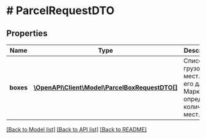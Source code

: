 # # ParcelRequestDTO

## Properties

Name | Type | Description | Notes
------------ | ------------- | ------------- | -------------
**boxes** | [**\OpenAPI\Client\Model\ParcelBoxRequestDTO[]**](ParcelBoxRequestDTO.md) | Список грузовых мест. По его длине Маркет определяет количество мест. |

[[Back to Model list]](../../README.md#models) [[Back to API list]](../../README.md#endpoints) [[Back to README]](../../README.md)
